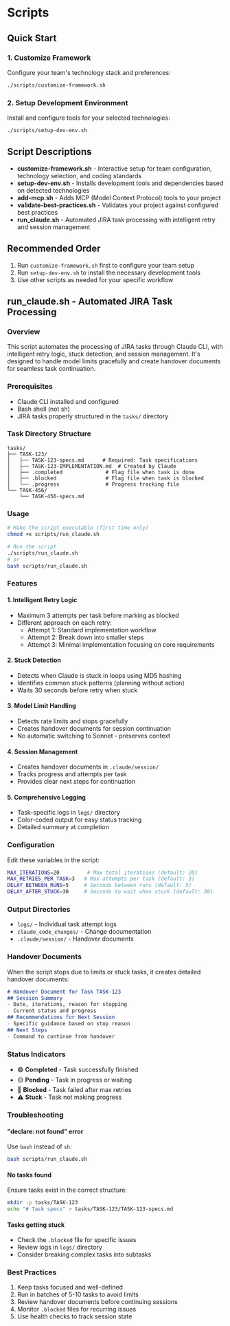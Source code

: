 # Scripts

## Quick Start

### 1. Customize Framework
Configure your team's technology stack and preferences:
```bash
./scripts/customize-framework.sh
```

### 2. Setup Development Environment
Install and configure tools for your selected technologies:
```bash
./scripts/setup-dev-env.sh
```

## Script Descriptions

- **customize-framework.sh** - Interactive setup for team configuration, technology selection, and coding standards
- **setup-dev-env.sh** - Installs development tools and dependencies based on detected technologies
- **add-mcp.sh** - Adds MCP (Model Context Protocol) tools to your project
- **validate-best-practices.sh** - Validates your project against configured best practices
- **run_claude.sh** - Automated JIRA task processing with intelligent retry and session management

## Recommended Order
1. Run `customize-framework.sh` first to configure your team setup
2. Run `setup-dev-env.sh` to install the necessary development tools
3. Use other scripts as needed for your specific workflow

## run_claude.sh - Automated JIRA Task Processing

### Overview
This script automates the processing of JIRA tasks through Claude CLI, with intelligent retry logic, stuck detection, and session management. It's designed to handle model limits gracefully and create handover documents for seamless task continuation.

### Prerequisites
- Claude CLI installed and configured
- Bash shell (not sh)
- JIRA tasks properly structured in the `tasks/` directory

### Task Directory Structure
```
tasks/
├── TASK-123/
│   ├── TASK-123-specs.md      # Required: Task specifications
│   ├── TASK-123-IMPLEMENTATION.md  # Created by Claude
│   ├── .completed              # Flag file when task is done
│   ├── .blocked                # Flag file when task is blocked
│   └── .progress               # Progress tracking file
└── TASK-456/
    └── TASK-456-specs.md
```

### Usage
```bash
# Make the script executable (first time only)
chmod +x scripts/run_claude.sh

# Run the script
./scripts/run_claude.sh
# or
bash scripts/run_claude.sh
```

### Features

#### 1. Intelligent Retry Logic
- Maximum 3 attempts per task before marking as blocked
- Different approach on each retry:
  - Attempt 1: Standard implementation workflow
  - Attempt 2: Break down into smaller steps
  - Attempt 3: Minimal implementation focusing on core requirements

#### 2. Stuck Detection
- Detects when Claude is stuck in loops using MD5 hashing
- Identifies common stuck patterns (planning without action)
- Waits 30 seconds before retry when stuck

#### 3. Model Limit Handling
- Detects rate limits and stops gracefully
- Creates handover documents for session continuation
- No automatic switching to Sonnet - preserves context

#### 4. Session Management
- Creates handover documents in `.claude/session/`
- Tracks progress and attempts per task
- Provides clear next steps for continuation

#### 5. Comprehensive Logging
- Task-specific logs in `logs/` directory
- Color-coded output for easy status tracking
- Detailed summary at completion

### Configuration
Edit these variables in the script:
```bash
MAX_ITERATIONS=20         # Max total iterations (default: 20)
MAX_RETRIES_PER_TASK=3   # Max attempts per task (default: 3)
DELAY_BETWEEN_RUNS=5     # Seconds between runs (default: 5)
DELAY_AFTER_STUCK=30     # Seconds to wait when stuck (default: 30)
```

### Output Directories
- `logs/` - Individual task attempt logs
- `claude_code_changes/` - Change documentation
- `.claude/session/` - Handover documents

### Handover Documents
When the script stops due to limits or stuck tasks, it creates detailed handover documents:
```markdown
# Handover Document for Task TASK-123
## Session Summary
- Date, iterations, reason for stopping
- Current status and progress
## Recommendations for Next Session
- Specific guidance based on stop reason
## Next Steps
- Command to continue from handover
```

### Status Indicators
- 🟢 **Completed** - Task successfully finished
- 🟡 **Pending** - Task in progress or waiting
- 🔴 **Blocked** - Task failed after max retries
- ⚠️ **Stuck** - Task not making progress

### Troubleshooting

#### "declare: not found" error
Use `bash` instead of `sh`:
```bash
bash scripts/run_claude.sh
```

#### No tasks found
Ensure tasks exist in the correct structure:
```bash
mkdir -p tasks/TASK-123
echo "# Task specs" > tasks/TASK-123/TASK-123-specs.md
```

#### Tasks getting stuck
- Check the `.blocked` file for specific issues
- Review logs in `logs/` directory
- Consider breaking complex tasks into subtasks

### Best Practices
1. Keep tasks focused and well-defined
2. Run in batches of 5-10 tasks to avoid limits
3. Review handover documents before continuing sessions
4. Monitor `.blocked` files for recurring issues
5. Use health checks to track session state